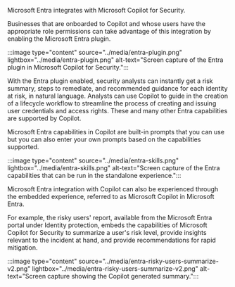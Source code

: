Microsoft Entra integrates with Microsoft Copilot for Security.  

Businesses that are onboarded to Copilot and whose users have the appropriate role permissions can take advantage of this integration by enabling the Microsoft Entra plugin.

:::image type="content" source="../media/entra-plugin.png" lightbox="../media/entra-plugin.png" alt-text="Screen capture of the Entra plugin in Microsoft Copilot for Security.":::

With the Entra plugin enabled, security analysts can instantly get a risk summary, steps to remediate, and recommended guidance for each identity at risk, in natural language. Analysts can use Copilot to guide in the creation of a lifecycle workflow to streamline the process of creating and issuing user credentials and access rights. These and many other Entra capabilities are supported by Copilot.

Microsoft Entra capabilities in Copilot are built-in prompts that you can use but you can also enter your own prompts based on the capabilities supported.

:::image type="content" source="../media/entra-skills.png" lightbox="../media/entra-skills.png" alt-text="Screen capture of the Entra capabilities that can be run in the standalone experience.":::

Microsoft Entra integration with Copilot can also be experienced through the embedded experience, referred to as Microsoft Copilot in Microsoft Entra.  

For example, the risky users' report, available from the Microsoft Entra portal under Identity protection, embeds the capabilities of Microsoft Copilot for Security to summarize a user's risk level, provide insights relevant to the incident at hand, and provide recommendations for rapid mitigation.

:::image type="content" source="../media/entra-risky-users-summarize-v2.png" lightbox="../media/entra-risky-users-summarize-v2.png" alt-text="Screen capture showing the Copilot generated summary.":::